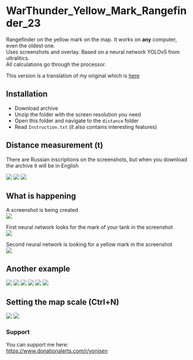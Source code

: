 # WarThunder_Yellow_Mark_Rangefinder_23

Rangefinder on the yellow mark on the map. It works on <b>any</b> computer, even the oldest one.<br>
Uses screenshots and overlay. Based on a neural network YOLOv5 from ultralitics.<br>
All calculations go through the processor.<br>

This version is a translation of my original which is <a href="https://github.com/Yonisen/WarThunder_Map_Marker_Finder">here</a>

## Installation

- Download archive
- Unzip the folder with the screen resolution you need
- Open this folder and navigate to the `distance` folder
- Read `Instruction.txt` (it also contains interesting features)

## Distance measurement (t)
There are Russian inscriptions on the screenshots, but when you download the archive it will be in English<br>

<img src="https://github.com/Yonisen/WarThunder_Yellow_Mark_Rangefinder/blob/main/data/1/screen70.jpg">
<img src="https://github.com/Yonisen/WarThunder_Yellow_Mark_Rangefinder/blob/main/data/1/screen71.jpg">
<img src="https://github.com/Yonisen/WarThunder_Yellow_Mark_Rangefinder/blob/main/data/1/screen72.jpg">

## What is happening
A screenshot is being created<br>
<img src="https://github.com/Yonisen/WarThunder_Yellow_Mark_Rangefinder/blob/main/data/1/karta0.jpg">

First neural network looks for the mark of your tank in the screenshot<br>
<img src="https://github.com/Yonisen/WarThunder_Yellow_Mark_Rangefinder/blob/main/data/1/karta1.jpg">

Second neural network is looking for a yellow mark in the screenshot<br>
<img src="https://github.com/Yonisen/WarThunder_Yellow_Mark_Rangefinder/blob/main/data/1/karta2.jpg">


## Another example
<img src="https://github.com/Yonisen/WarThunder_Yellow_Mark_Rangefinder/blob/main/data/2/screen61.jpg">
<img src="https://github.com/Yonisen/WarThunder_Yellow_Mark_Rangefinder/blob/main/data/2/screen62.jpg">
<img src="https://github.com/Yonisen/WarThunder_Yellow_Mark_Rangefinder/blob/main/data/2/screen63.jpg">
<img src="https://github.com/Yonisen/WarThunder_Yellow_Mark_Rangefinder/blob/main/data/2/karta0.jpg">
<img src="https://github.com/Yonisen/WarThunder_Yellow_Mark_Rangefinder/blob/main/data/2/karta1.jpg">
<img src="https://github.com/Yonisen/WarThunder_Yellow_Mark_Rangefinder/blob/main/data/2/karta2.jpg">

## Setting the map scale (Ctrl+N)
<img src="https://github.com/Yonisen/WarThunder_Yellow_Mark_Rangefinder/blob/main/data/1/screen68.jpg">
<img src="https://github.com/Yonisen/WarThunder_Yellow_Mark_Rangefinder/blob/main/data/1/screen69.jpg">

### Support
You can support me here:<br>
https://www.donationalerts.com/r/yonisen
